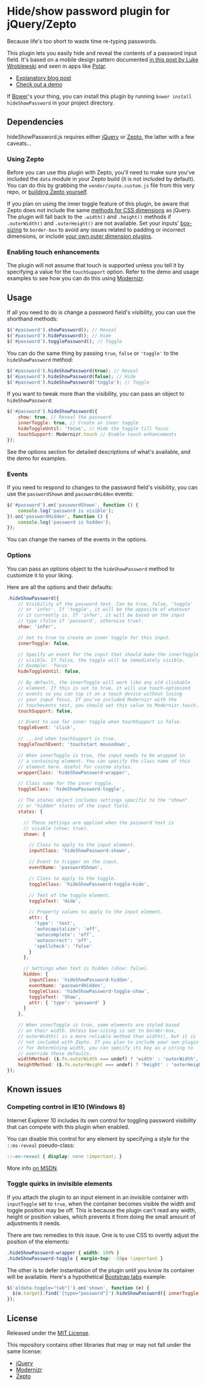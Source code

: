 # Hide/show password plugin for jQuery/Zepto

Because life's too short to waste time re-typing passwords.

This plugin lets you easily hide and reveal the contents of a password input field. It's based on a mobile design pattern documented [in this post by Luke Wroblewski](http://www.lukew.com/ff/entry.asp?1653) and seen in apps like [Polar](http://www.polarb.com/).

* [Explanatory blog post](http://blog.cloudfour.com/hide-show-passwords-plugin/)
* [Check out a demo](http://cloudfour.github.io/hideShowPassword/)

If [Bower](http://bower.io/)'s your thing, you can install this plugin by running `bower install hideShowPassword` in your project directory.

## Dependencies

hideShowPassword.js requires either [jQuery](http://jquery.com/) or [Zepto](http://zeptojs.com/), the latter with a few caveats...

### Using Zepto

Before you can use this plugin with Zepto, you'll need to make sure you've included the `data` module in your Zepto build (it is not included by default). You can do this by grabbing the `vendor/zepto.custom.js` file from this very repo, or [building Zepto yourself](https://github.com/madrobby/zepto#building).

If you plan on using the inner toggle feature of this plugin, be aware that Zepto does not include the same [methods for CSS dimensions](http://api.jquery.com/category/dimensions/) as jQuery. The plugin will fall back to the `.width()` and `.height()` methods if `.outerWidth()` and `.outerHeight()` are not available. Set your inputs' [box-sizing](https://developer.mozilla.org/en-US/docs/Web/CSS/box-sizing) to `border-box` to avoid any issues related to padding or incorrect dimensions, or include [your own outer dimension plugins](https://gist.github.com/pamelafox/1379704).

### Enabling touch enhancements

The plugin will not assume that touch is supported unless you tell it by specifying a value for the `touchSupport` option. Refer to the demo and usage examples to see how you can do this using [Modernizr](http://modernizr.com/).

## Usage

If all you need to do is change a password field's visibility, you can use the shorthand methods:

```javascript
$('#password').showPassword(); // Reveal
$('#password').hidePassword(); // Hide
$('#password').togglePassword(); // Toggle
```

You can do the same thing by passing `true`, `false` or `'toggle'` to the `hideShowPassword` method:

```javascript
$('#password').hideShowPassword(true); // Reveal
$('#password').hideShowPassword(false); // Hide
$('#password').hideShowPassword('toggle'); // Toggle
```

If you want to tweak more than the visibility, you can pass an object to `hideShowPassword`:

```javascript
$('#password').hideShowPassword({
    show: true, // Reveal the password
    innerToggle: true, // Create an inner toggle
    hideToggleUntil: 'focus', // Hide the toggle till focus
    touchSupport: Modernizr.touch // Enable touch enhancements
});
```

See the options section for detailed descriptions of what's available, and the demo for examples.

### Events

If you need to respond to changes to the password field's visibility, you can use the `passwordShown` and `passwordHidden` events:

```javascript
$('#password').on('passwordShown', function () {
    console.log('password is visible');
}).on('passwordHidden', function () {
    console.log('password is hidden');
});
```

You can change the names of the events in the options.

### Options

You can pass an options object to the `hideShowPassword` method to customize it to your liking.

Here are all the options and their defaults:

```javascript
.hideShowPassword({
    // Visibility of the password text. Can be true, false, 'toggle'
    // or 'infer'. If 'toggle', it will be the opposite of whatever
    // it currently is. If 'infer', it will be based on the input
    // type (false if 'password', otherwise true).
    show: 'infer',

    // Set to true to create an inner toggle for this input.
    innerToggle: false,

    // Specify an event for the input that should make the innerToggle
    // visible. If false, the toggle will be immediately visible.
    // Example: 'focus'
    hideToggleUntil: false,

    // By default, the innerToggle will work like any old clickable
    // element. If this is set to true, it will use touch-optimized
    // events so you can tap it on a touch device without losing
    // your input focus. If you've included Modernizr with the
    // touchevents test, you should set this value to Modernizr.touch.
    touchSupport: false,

    // Event to use for inner toggle when touchSupport is false.
    toggleEvent: 'click',

    // ...and when touchSupport is true.
    toggleTouchEvent: 'touchstart mousedown',

    // When innerToggle is true, the input needs to be wrapped in
    // a containing element. You can specify the class name of this
    // element here. Useful for custom styles.
    wrapperClass: 'hideShowPassword-wrapper',

    // Class name for the inner toggle.
    toggleClass: 'hideShowPassword-toggle',

    // The states object includes settings specific to the "shown"
    // or "hidden" states of the input field.
    states: {

      // These settings are applied when the password text is
      // visible (show: true).
      shown: {

        // Class to apply to the input element.
        inputClass: 'hideShowPassword-shown',

        // Event to trigger on the input.
        eventName: 'passwordShown',

        // Class to apply to the toggle.
        toggleClass: 'hideShowPassword-toggle-hide',

        // Text of the toggle element.
        toggleText: 'Hide',

        // Property values to apply to the input element.
        attr: {
          'type': 'text',
          'autocapitalize': 'off',
          'autocomplete': 'off',
          'autocorrect': 'off',
          'spellcheck': 'false'
        }
      },

      // Settings when text is hidden (show: false).
      hidden: {
        inputClass: 'hideShowPassword-hidden',
        eventName: 'passwordHidden',
        toggleClass: 'hideShowPassword-toggle-show',
        toggleText: 'Show',
        attr: { 'type': 'password' }
      }
    },

    // When innerToggle is true, some elements are styled based
    // on their width. Unless box-sizing is set to border-box,
    // outerWidth() is a more reliable method than width(), but it is
    // not included with Zepto. If you plan to include your own plugin
    // for determining width, you can specify its key as a string to
    // override these defaults.
    widthMethod: ($.fn.outerWidth === undef) ? 'width' : 'outerWidth',
    heightMethod: ($.fn.outerHeight === undef) ? 'height' : 'outerHeight'
});
```

## Known issues

### Competing control in IE10 (Windows 8)

Internet Explorer 10 includes its own control for toggling password visibility that can compete with this plugin when enabled.

You can disable this control for any element by specifying a style for the `::ms-reveal` pseudo-class:

```css
::-ms-reveal { display: none !important; }
```

More info [on MSDN](http://msdn.microsoft.com/en-us/library/windows/apps/hh465773.aspx).

### Toggle quirks in invisible elements

If you attach the plugin to an input element in an invisible container with `inputToggle` set to `true`, when the container becomes visible the width and toggle position may be off. This is because the plugin can't read any width, height or position values, which prevents it from doing the small amount of adjustments it needs.

There are two remedies to this issue. One is to use CSS to overtly adjust the position of the elements:

```css
.hideShowPassword-wrapper { width: 100% }
.hideShowPassword-toggle { margin-top: -19px !important }
```

The other is to defer instantiation of the plugin until you know its container will be available. Here's a hypothetical [Bootstrap tabs](http://twitter.github.io/bootstrap/javascript.html#tabs) example:

```javascript
$('a[data-toggle="tab"]').on('shown', function (e) {
  $(e.target).find('[type="password"]').hideShowPassword({ innerToggle: true });
});
```

## License

Released under the [MIT License](http://www.opensource.org/licenses/MIT).

This repository contains other libraries that may or may not fall under the same license:

* [jQuery](https://github.com/jquery/jquery)
* [Modernizr](https://github.com/Modernizr/Modernizr)
* [Zepto](https://github.com/madrobby/zepto)
